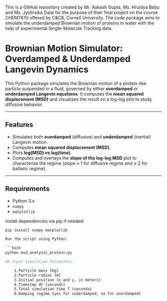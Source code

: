 This is a GitHub repository created by Mr. Aakash Gupta, Ms. Hruidya Babu and Ms. Jyotirsika Dalal for the purpose of their final project on the course CHEM7870 offered by C&amp;CB, Cornell University. The code package aims to simulate the underdamped Brownian motion of proteins in water with the help of experimental Single-Molecule Tracking data.

# Brownian Motion Simulator: Overdamped & Underdamped Langevin Dynamics

This Python package simulates the Brownian motion of a protein-like particle suspended in a fluid, governed by either **overdamped** or **underdamped Langevin equations**. It computes the **mean squared displacement (MSD)** and visualizes the result on a log-log plot to study diffusive behavior.

---

## Features

- Simulates both **overdamped** (diffusive) and **underdamped** (inertial) Langevin motion.
- Computes **mean squared displacement (MSD)**.
- Plots **log(MSD) vs log(time)**.
- Computes and overlays the **slope of the log-log MSD** plot to characterize the regime (slope ≈ 1 for diffusive regime and ≈ 2 for ballistic regime).

---

## Requirements

- Python 3.x
- `numpy`
- `matplotlib`

Install dependencies via pip if needed:

```bash
pip install numpy matplotlib

Run the script using Python:

```bash
python msd_analysis_protein.py

## Input Simulation Parameters:

    1.Particle mass (kg)
    2.Particle radius (m)
    3.Initial position (x and y, in meters)
    4.Timestep dt (seconds)
    5.Total simulation time T (seconds)
    6.Damping regime (yes for underdamped, no for overdamped)
